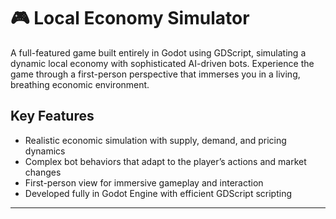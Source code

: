 # 🎮 Local Economy Simulator

A full-featured game built entirely in Godot using GDScript, simulating a dynamic local economy with sophisticated AI-driven bots. Experience the game through a first-person perspective that immerses you in a living, breathing economic environment.

## Key Features

- Realistic economic simulation with supply, demand, and pricing dynamics  
- Complex bot behaviors that adapt to the player’s actions and market changes  
- First-person view for immersive gameplay and interaction  
- Developed fully in Godot Engine with efficient GDScript scripting  

---

